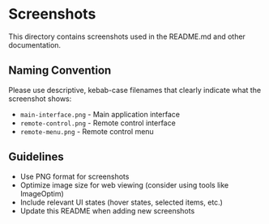 # Screenshots

This directory contains screenshots used in the README.md and other documentation.

## Naming Convention

Please use descriptive, kebab-case filenames that clearly indicate what the screenshot shows:

- `main-interface.png` - Main application interface
- `remote-control.png` - Remote control interface
- `remote-menu.png` - Remote control menu

## Guidelines

- Use PNG format for screenshots
- Optimize image size for web viewing (consider using tools like ImageOptim)
- Include relevant UI states (hover states, selected items, etc.)
- Update this README when adding new screenshots
